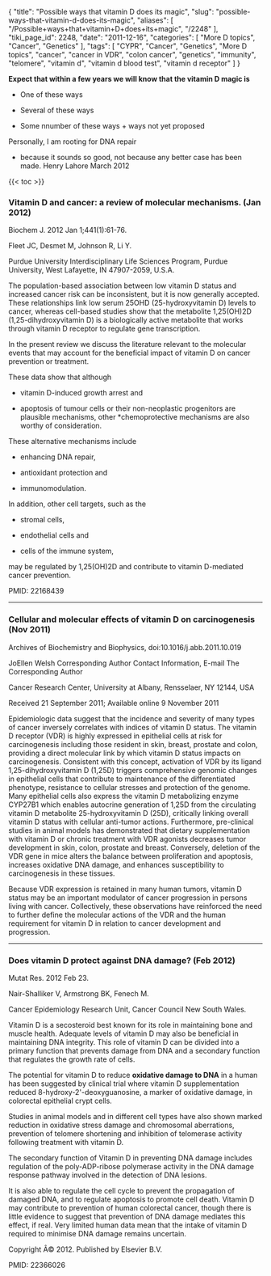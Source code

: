 {
    "title": "Possible ways that vitamin D does its magic",
    "slug": "possible-ways-that-vitamin-d-does-its-magic",
    "aliases": [
        "/Possible+ways+that+vitamin+D+does+its+magic",
        "/2248"
    ],
    "tiki_page_id": 2248,
    "date": "2011-12-16",
    "categories": [
        "More D topics",
        "Cancer",
        "Genetics"
    ],
    "tags": [
        "CYPR",
        "Cancer",
        "Genetics",
        "More D topics",
        "cancer",
        "cancer in VDR",
        "colon cancer",
        "genetics",
        "immunity",
        "telomere",
        "vitamin d",
        "vitamin d blood test",
        "vitamin d receptor"
    ]
}


**Expect that within a few years we will know that the vitamin D magic is** 

* One of these ways

* Several of these ways

* Some nnumber of these ways + ways not yet proposed

Personally, I am rooting for DNA repair

- because it sounds so good, not because any better case has been made.  Henry Lahore  March 2012

{{< toc >}}

### Vitamin D and cancer: a review of molecular mechanisms. (Jan 2012)

Biochem J. 2012 Jan 1;441(1):61-76.

Fleet JC, Desmet M, Johnson R, Li Y.

Purdue University Interdisciplinary Life Sciences Program, Purdue University, West Lafayette, IN 47907-2059, U.S.A.

The population-based association between low vitamin D status and increased cancer risk can be inconsistent, but it is now generally accepted. These relationships link low serum 25OHD (25-hydroxyvitamin D) levels to cancer, whereas cell-based studies show that the metabolite 1,25(OH)2D (1,25-dihydroxyvitamin D) is a biologically active metabolite that works through vitamin D receptor to regulate gene transcription. 

In the present review we discuss the literature relevant to the molecular events that may account for the beneficial impact of vitamin D on cancer prevention or treatment. 

These data show that although 

* vitamin D-induced growth arrest and 

* apoptosis of tumour cells or their non-neoplastic progenitors are plausible mechanisms, other *chemoprotective mechanisms are also worthy of consideration. 

These alternative mechanisms include 

* enhancing DNA repair, 

* antioxidant protection and 

* immunomodulation. 

In addition, other cell targets, such as the 

* stromal cells, 

* endothelial cells and 

* cells of the immune system, 

may be regulated by 1,25(OH)2D and contribute to vitamin D-mediated cancer prevention.

PMID:     22168439

- - - - - - - - - - - - - 

### Cellular and molecular effects of vitamin D on carcinogenesis (Nov 2011)

Archives of Biochemistry and Biophysics, doi:10.1016/j.abb.2011.10.019 

JoEllen Welsh Corresponding Author Contact Information, E-mail The Corresponding Author

Cancer Research Center, University at Albany, Rensselaer, NY 12144, USA

Received 21 September 2011; Available online 9 November 2011

Epidemiologic data suggest that the incidence and severity of many types of cancer inversely correlates with indices of vitamin D status. The vitamin D receptor (VDR) is highly expressed in epithelial cells at risk for carcinogenesis including those resident in skin, breast, prostate and colon, providing a direct molecular link by which vitamin D status impacts on carcinogenesis. Consistent with this concept, activation of VDR by its ligand 1,25-dihydroxyvitamin D (1,25D) triggers comprehensive genomic changes in epithelial cells that contribute to maintenance of the differentiated phenotype, resistance to cellular stresses and protection of the genome. Many epithelial cells also express the vitamin D metabolizing enzyme CYP27B1 which enables autocrine generation of 1,25D from the circulating vitamin D metabolite 25-hydroxyvitamin D (25D), critically linking overall vitamin D status with cellular anti-tumor actions. Furthermore, pre-clinical studies in animal models has demonstrated that dietary supplementation with vitamin D or chronic treatment with VDR agonists decreases tumor development in skin, colon, prostate and breast. Conversely, deletion of the VDR gene in mice alters the balance between proliferation and apoptosis, increases oxidative DNA damage, and enhances susceptibility to carcinogenesis in these tissues. 

Because VDR expression is retained in many human tumors, vitamin D status may be an important modulator of cancer progression in persons living with cancer. Collectively, these observations have reinforced the need to further define the molecular actions of the VDR and the human requirement for vitamin D in relation to cancer development and progression.

---

### Does vitamin D protect against DNA damage? (Feb 2012)

Mutat Res. 2012 Feb 23.

Nair-Shalliker V, Armstrong BK, Fenech M.

Cancer Epidemiology Research Unit, Cancer Council New South Wales.

Vitamin D is a secosteroid best known for its role in maintaining bone and muscle health. Adequate levels of vitamin D may also be beneficial in maintaining DNA integrity. This role of vitamin D can be divided into a primary function that prevents damage from DNA and a secondary function that regulates the growth rate of cells. 

The potential for vitamin D to reduce  **oxidative damage to DNA**  in a human has been suggested by clinical trial where vitamin D supplementation reduced 8-hydroxy-2'-deoxyguanosine, a marker of oxidative damage, in colorectal epithelial crypt cells. 

Studies in animal models and in different cell types have also shown marked reduction in oxidative stress damage and chromosomal aberrations, prevention of telomere shortening and inhibition of telomerase activity following treatment with vitamin D. 

The secondary function of Vitamin D in preventing DNA damage includes regulation of the poly-ADP-ribose polymerase activity in the DNA damage response pathway involved in the detection of DNA lesions. 

It is also able to regulate the cell cycle to prevent the propagation of damaged DNA, and to regulate apoptosis to promote cell death. Vitamin D may contribute to prevention of human colorectal cancer, though there is little evidence to suggest that prevention of DNA damage mediates this effect, if real. Very limited human data mean that the intake of vitamin D required to minimise DNA damage remains uncertain.

Copyright Â© 2012. Published by Elsevier B.V.

PMID:     22366026